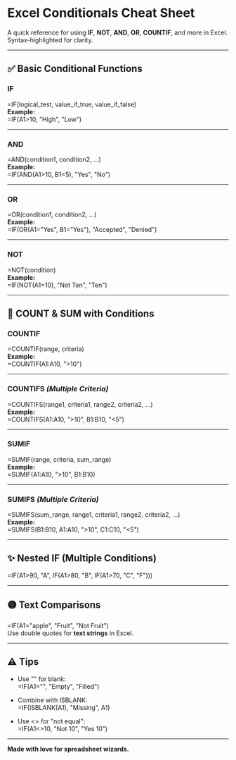 # Excel Conditionals Cheat Sheet

A quick reference for using **IF**, **NOT**, **AND**, **OR**, **COUNTIF**, and more in Excel. Syntax-highlighted for clarity.

---

## ✅ Basic Conditional Functions

### IF  
=IF(logical_test, value_if_true, value_if_false)  
**Example:**  
=IF(A1>10, "High", "Low")

---

### AND  
=AND(condition1, condition2, ...)  
**Example:**  
=IF(AND(A1>10, B1<5), "Yes", "No")

---

### OR  
=OR(condition1, condition2, ...)  
**Example:**  
=IF(OR(A1="Yes", B1="Yes"), "Accepted", "Denied")

---

### NOT  
=NOT(condition)  
**Example:**  
=IF(NOT(A1=10), "Not Ten", "Ten")

---

## 🔢 COUNT & SUM with Conditions

### COUNTIF  
=COUNTIF(range, criteria)  
**Example:**  
=COUNTIF(A1:A10, ">10")

---

### COUNTIFS *(Multiple Criteria)*  
=COUNTIFS(range1, criteria1, range2, criteria2, ...)  
**Example:**  
=COUNTIFS(A1:A10, ">10", B1:B10, "<5")

---

### SUMIF  
=SUMIF(range, criteria, sum_range)  
**Example:**  
=SUMIF(A1:A10, ">10", B1:B10)

---

### SUMIFS *(Multiple Criteria)*  
=SUMIFS(sum_range, range1, criteria1, range2, criteria2, ...)  
**Example:**  
=SUMIFS(B1:B10, A1:A10, ">10", C1:C10, "<5")

---

## ✨ Nested IF (Multiple Conditions)

=IF(A1>90, "A", IF(A1>80, "B", IF(A1>70, "C", "F")))

---

## 🟡 Text Comparisons

=IF(A1="apple", "Fruit", "Not Fruit")  
Use double quotes for **text strings** in Excel.

---

## ⚠️ Tips

- Use "" for blank:  
  =IF(A1="", "Empty", "Filled")

- Combine with ISBLANK:  
  =IF(ISBLANK(A1), "Missing", A1)

- Use <> for "not equal":  
  =IF(A1<>10, "Not 10", "Yes 10")

---

**Made with love for spreadsheet wizards.**
